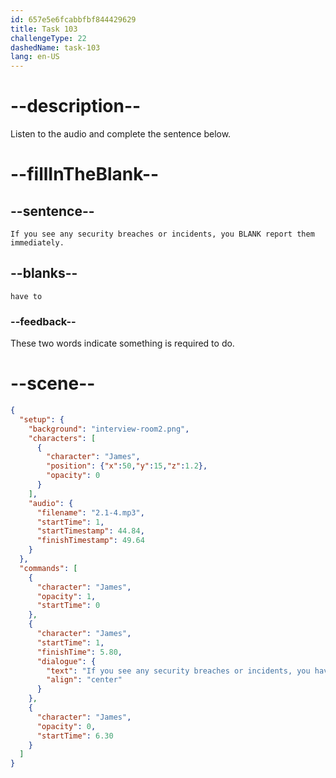 ```yaml
---
id: 657e5e6fcabbfbf844429629
title: Task 103
challengeType: 22
dashedName: task-103
lang: en-US
---
```


<!-- (audio) James: If you see any security breaches or incidents, you have to report them immediately. -->

# --description--

Listen to the audio and complete the sentence below.

# --fillInTheBlank--

## --sentence--

`If you see any security breaches or incidents, you BLANK report them immediately.`

## --blanks--

`have to`

### --feedback--

These two words indicate something is required to do.

# --scene--

```json
{
  "setup": {
    "background": "interview-room2.png",
    "characters": [
      {
        "character": "James",
        "position": {"x":50,"y":15,"z":1.2},
        "opacity": 0
      }
    ],
    "audio": {
      "filename": "2.1-4.mp3",
      "startTime": 1,
      "startTimestamp": 44.84,
      "finishTimestamp": 49.64
    }
  },
  "commands": [
    {
      "character": "James",
      "opacity": 1,
      "startTime": 0
    },
    {
      "character": "James",
      "startTime": 1,
      "finishTime": 5.80,
      "dialogue": {
        "text": "If you see any security breaches or incidents, you have to report them immediately.",
        "align": "center"
      }
    },
    {
      "character": "James",
      "opacity": 0,
      "startTime": 6.30
    }
  ]
}
```
